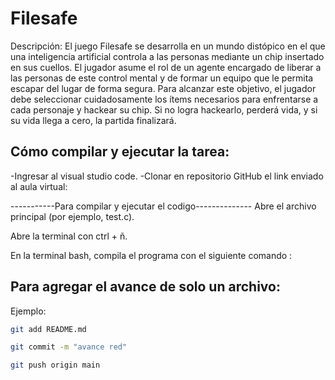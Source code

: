 # Filesafe
Descripción: El juego Filesafe se desarrolla en un mundo distópico en el que una inteligencia artificial controla a las personas mediante un chip insertado en sus cuellos. El jugador asume el rol de un agente encargado de liberar a las personas de este control mental y de formar un equipo que le permita escapar del lugar de forma segura. Para alcanzar este objetivo, el jugador debe seleccionar cuidadosamente los ítems necesarios para enfrentarse a cada personaje y hackear su chip. Si no logra hackearlo, perderá vida, y si su vida llega a cero, la partida finalizará.

## Cómo compilar y ejecutar la tarea:
-Ingresar al visual studio code. -Clonar en repositorio GitHub el link enviado al aula virtual:

-----------Para compilar y ejecutar el codigo--------------
Abre el archivo principal (por ejemplo, test.c).

Abre la terminal con ctrl + ñ.

En la terminal bash, compila el programa con el siguiente comando :

## Para agregar el avance de solo un archivo: 
Ejemplo:

```bash
git add README.md
```
```bash
git commit -m "avance red"
```
```bash
git push origin main
```
## 

